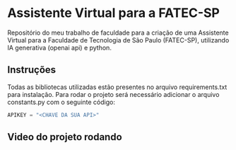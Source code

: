 # Assistente Virtual para a FATEC-SP
Repositório do meu trabalho de faculdade para a criação de uma Assistente Virtual para a Faculdade de Tecnologia de São Paulo (FATEC-SP), utilizando IA generativa (openai api) e python.

## Instruções

Todas as bibliotecas utilizadas estão presentes no arquivo requirements.txt para instalação. Para rodar o projeto será necessário adicionar o arquivo constants.py com o seguinte código:
``` python
APIKEY = "<CHAVE DA SUA API>"
```

## Video do projeto rodando

